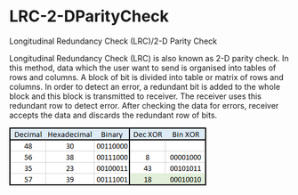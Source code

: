 # LRC-2-DParityCheck
Longitudinal Redundancy Check (LRC)/2-D Parity Check

Longitudinal Redundancy Check (LRC) is also known as 2-D parity check. In this method, data which the user want to send is organised into tables of rows and columns. A block of bit is divided into table or matrix of rows and columns. In order to detect an error, a redundant bit is added to the whole block and this block is transmitted to receiver. The receiver uses this redundant row to detect error. After checking the data for errors, receiver accepts the data and discards the redundant row of bits.

![](https://github.com/eugenedakin/LRC-2-DParityCheck/blob/main/ManualCalculation.png)

